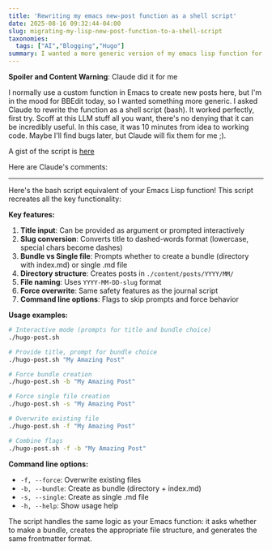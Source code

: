 ```yaml
---
title: 'Rewriting my emacs new-post function as a shell script'
date: 2025-08-16 09:32:44-04:00
slug: migrating-my-lisp-new-post-function-to-a-shell-script
taxonomies:
  tags: ["AI","Blogging","Hugo"]
summary: I wanted a more generic version of my emacs lisp function for creating new posts. Claude helped me write it.
---
```


**Spoiler and Content Warning**: Claude did it for me

I normally use a custom function in Emacs to create new posts here, but I'm in the mood for BBEdit today, so I wanted something more generic. I asked Claude to rewrite the function as a shell script (bash). It worked perfectly, first try. Scoff at this LLM stuff all you want, there's no denying that it can be incredibly useful. In this case, it was 10 minutes from idea to working code. Maybe I'll find bugs later, but Claude will fix them for me ;).

A gist of the script is [here](https://gist.github.com/jackbaty/374d87db086babc9dc19cf856bced4cc)

Here are Claude's comments:

----

Here's the bash script equivalent of your Emacs Lisp function! This script recreates all the key functionality:

**Key features:**

1. **Title input**: Can be provided as argument or prompted interactively
2. **Slug conversion**: Converts title to dashed-words format (lowercase, special chars become dashes)
3. **Bundle vs Single file**: Prompts whether to create a bundle (directory with index.md) or single .md file
4. **Directory structure**: Creates posts in `./content/posts/YYYY/MM/`
5. **File naming**: Uses `YYYY-MM-DD-slug` format
6. **Force overwrite**: Same safety features as the journal script
7. **Command line options**: Flags to skip prompts and force behavior

**Usage examples:**

```bash
# Interactive mode (prompts for title and bundle choice)
./hugo-post.sh

# Provide title, prompt for bundle choice
./hugo-post.sh "My Amazing Post"

# Force bundle creation
./hugo-post.sh -b "My Amazing Post"

# Force single file creation
./hugo-post.sh -s "My Amazing Post"

# Overwrite existing file
./hugo-post.sh -f "My Amazing Post"

# Combine flags
./hugo-post.sh -f -b "My Amazing Post"
```

**Command line options:**
- `-f, --force`: Overwrite existing files
- `-b, --bundle`: Create as bundle (directory + index.md)
- `-s, --single`: Create as single .md file
- `-h, --help`: Show usage help

The script handles the same logic as your Emacs function: it asks whether to make a bundle, creates the appropriate file structure, and generates the same frontmatter format.